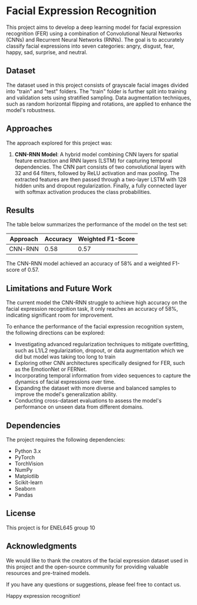 # Facial Expression Recognition

This project aims to develop a deep learning model for facial expression recognition (FER) using a combination of Convolutional Neural Networks (CNNs) and Recurrent Neural Networks (RNNs). The goal is to accurately classify facial expressions into seven categories: angry, disgust, fear, happy, sad, surprise, and neutral.

## Dataset

The dataset used in this project consists of grayscale facial images divided into "train" and "test" folders. The "train" folder is further split into training and validation sets using stratified sampling. Data augmentation techniques, such as random horizontal flipping and rotations, are applied to enhance the model's robustness.

## Approaches

The approach explored for this project was:

1. **CNN-RNN Model**: A hybrid model combining CNN layers for spatial feature extraction and RNN layers (LSTM) for capturing temporal dependencies. The CNN part consists of two convolutional layers with 32 and 64 filters, followed by ReLU activation and max pooling. The extracted features are then passed through a two-layer LSTM with 128 hidden units and dropout regularization. Finally, a fully connected layer with softmax activation produces the class probabilities.


## Results

The table below summarizes the performance of the model on the test set:

| Approach                 | Accuracy | Weighted F1-Score |
|--------------------------|----------|-------------------|
| CNN-RNN                  | 0.58     | 0.57              |

The CNN-RNN model achieved an accuracy of 58% and a weighted F1-score of 0.57.

## Limitations and Future Work

The current model the CNN-RNN struggle to achieve high accuracy on the facial expression recognition task, it  only reaches an accuracy of 58%, indicating significant room for improvement.

To enhance the performance of the facial expression recognition system, the following directions can be explored:

- Investigating advanced regularization techniques to mitigate overfitting, such as L1/L2 regularization, dropout, or data augmentation which we did but model was taking too long to train 
- Exploring other CNN architectures specifically designed for FER, such as the EmotionNet or FERNet.
- Incorporating temporal information from video sequences to capture the dynamics of facial expressions over time.
- Expanding the dataset with more diverse and balanced samples to improve the model's generalization ability.
- Conducting cross-dataset evaluations to assess the model's performance on unseen data from different domains.

## Dependencies

The project requires the following dependencies:

- Python 3.x
- PyTorch
- TorchVision
- NumPy
- Matplotlib
- Scikit-learn
- Seaborn
- Pandas


## License

This project is for ENEL645 group 10

## Acknowledgments

We would like to thank the creators of the facial expression dataset used in this project and the open-source community for providing valuable resources and pre-trained models.

If you have any questions or suggestions, please feel free to contact us.

Happy expression recognition!
